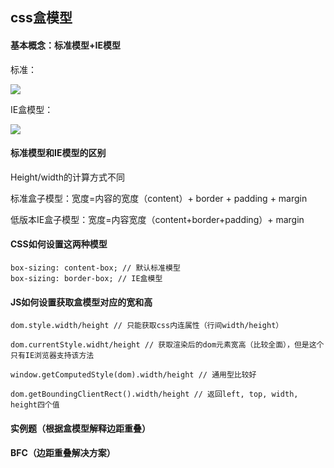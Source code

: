 ## css盒模型

#### 基本概念：标准模型+IE模型

标准：

![](http://7sby7r.com1.z0.glb.clouddn.com/2015-10-03-css-27.jpg)

IE盒模型：

![](http://7sby7r.com1.z0.glb.clouddn.com/2015-10-03-css-30.jpg)



#### 标准模型和IE模型的区别

Height/width的计算方式不同

标准盒子模型：宽度=内容的宽度（content）+ border + padding + margin

低版本IE盒子模型：宽度=内容宽度（content+border+padding）+ margin

#### CSS如何设置这两种模型

```
box-sizing: content-box; // 默认标准模型
box-sizing: border-box; // IE盒模型
```

#### JS如何设置获取盒模型对应的宽和高

```
dom.style.width/height // 只能获取css内连属性（行间width/height）

dom.currentStyle.widht/height // 获取渲染后的dom元素宽高（比较全面），但是这个只有IE浏览器支持该方法

window.getComputedStyle(dom).width/height // 通用型比较好

dom.getBoundingClientRect().width/height // 返回left, top, width, height四个值
```



#### 实例题（根据盒模型解释边距重叠）



#### BFC（边距重叠解决方案）